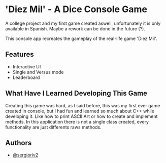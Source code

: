 # 'Diez Mil' - A Dice Console Game

A college project and my first game created aswell, unfortunately it is only available in Spanish. Maybe a rework can be done in the future (?).

This console app recreates the gameplay of the real-life game 'Diez Mil'.


## Features

- Interactive UI
- Single and Versus mode
- Leaderboard


## What Have I Learned Developing This Game
Creating this game was hard, as I said before, this was my first ever game created in console, but I had fun and learned so much about C++ while developing it. Like how to print ASCII Art or how to create and implement  methods. In this application there is not a single class created, every functionality are just differents raws methods.

## Authors

- [@sergioriv2](https://github.com/sergioriv2)

